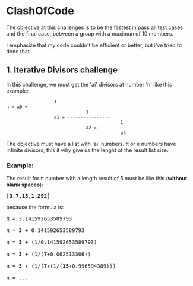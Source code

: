 # ClashOfCode

The objective at this challenges is to be the fastest in pass all test cases and the final case, between a group with a maximun of 10 members.

I emphasize that my code couldn't be efficient or better, but i've tried to done that.


## 1. Iterative Divisors challenge
In this challenge, we must get the 'ai' divisors at number 'n' like this example:


```
                  1
n = a0 + ----------------
                              1
                  a1 = ----------------
                                           1   
                              a2 = ----------------
                                           a3
```

The objective must have a list with 'ai' numbers.
π or e numbers have infinite divisors, this it why give us the lenght of the result list size.

### Example:

The result for π number with a length result of 5 must be like this (**without blank spaces**):
<pre>
[<b>3</b>,<b>7</b>,<b>15</b>,<b>1</b>,<b>292</b>]
</pre>

because the formula is:

<pre>
π = 3.141592653589793<br>
π = <b>3</b> + 0.141592653589793<br>
π = <b>3</b> + (1/0.141592653589793)<br>
π = <b>3</b> + (1/(<b>7</b>+0.062513306))<br>
π = <b>3</b> + (1/(<b>7</b>+(1/(<b>15</b>+0.996594389)))<br>
π = ...
</pre>




